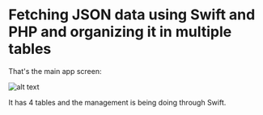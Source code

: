 # Fetching JSON data using Swift and PHP and organizing it in multiple tables

That's the main app screen:

![alt text](https://i.imgur.com/QaQrfgE.png)


It has 4 tables and the management is being doing through Swift.
